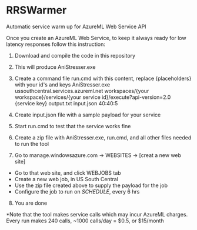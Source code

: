 # RRSWarmer
Automatic service warm up for AzureML Web Service API 

Once you create an AzureML Web Service, to keep it always ready for low latency responses follow this instruction:

1) Download and compile the code in this repository

2) This will produce AniStresser.exe 

3) Create a command file run.cmd with this content, replace {placeholders} with your id's and keys
	AniStresser.exe ussouthcentral.services.azureml.net workspaces/{your workspace}/services/{your service id}/execute?api-version=2.0 {service key} output.txt input.json 40:40:5
	
4) Create input.json file with a sample payload for your service

5) Start run.cmd to test that the service works fine

6) Create a zip file with AniStresser.exe, run.cmd, and all other files needed to run the tool

7) Go to manage.windowsazure.com -> WEBSITES -> [creat a new web site]
* Go to that web site, and click WEBJOBS tab
* Create a new web job, in US South Central
* Use the zip file created above to supply the payload for the job
* Configure the job to run on *SCHEDULE*, every 6 hrs
	
  
8) You are done

*Note that the tool makes service calls which may incur AzureML charges. Every run makes 240 calls, ~1000 calls/day = $0.5, or $15/month
   
